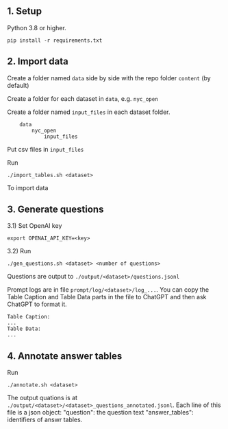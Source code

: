 ## 1. Setup
Python 3.8 or higher.
```
pip install -r requirements.txt 
```

## 2. Import data
Create a folder named `data` side by side with the repo folder `content` (by default)

Create a folder for each dataset in `data`, e.g. `nyc_open`

Create a folder named `input_files` in each dataset folder. 

```
    data
        nyc_open
            input_files
```
Put csv files in `input_files`

Run
```
./import_tables.sh <dataset>
```
To import data

## 3. Generate questions
3.1) Set OpenAI key
```
export OPENAI_API_KEY=<key>
```
3.2) Run
```
./gen_questions.sh <dataset> <number of questions>
```
Questions are output to `./output/<dataset>/questions.jsonl`

Prompt logs are in file `prompt/log/<dataset>/log_...`. You can copy the Table Caption and Table Data parts in the file to ChatGPT and then ask ChatGPT to format it.

```
Table Caption:
...
Table Data:
...
```
## 4. Annotate answer tables
Run
```
./annotate.sh <dataset>
```
The output quations is at `./output/<dataset>/<dataset>_questions_annotated.jsonl`.
Each line of this file is a json object:
"question": the question text
"answer_tables": identifiers of answr tables.